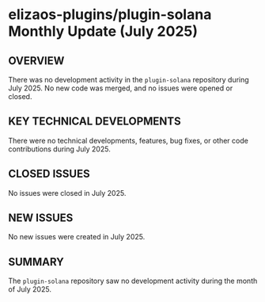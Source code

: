 # elizaos-plugins/plugin-solana Monthly Update (July 2025)

## OVERVIEW
There was no development activity in the `plugin-solana` repository during July 2025. No new code was merged, and no issues were opened or closed.

## KEY TECHNICAL DEVELOPMENTS
There were no technical developments, features, bug fixes, or other code contributions during July 2025.

## CLOSED ISSUES
No issues were closed in July 2025.

## NEW ISSUES
No new issues were created in July 2025.

## SUMMARY
The `plugin-solana` repository saw no development activity during the month of July 2025.